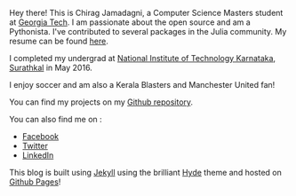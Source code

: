 Hey there! This is Chirag Jamadagni, a Computer Science Masters student at [Georgia Tech](http://www.gatech.edu/).
I am passionate about the open source and am a Pythonista. I've contributed to several packages in the Julia community. My resume can be found [here]({{site.url}}/public/Rohit-Varkey-Thankachan-Resume.pdf). 

I completed my undergrad at [National Institute of Technology Karnataka, Surathkal](http://nitk.ac.in) in May 2016.

I enjoy soccer and am also a Kerala Blasters and Manchester United fan!

You can find my projects on my [Github repository](http://github.com/rohitvarkey).

You can also find me on :

* [Facebook](https://facebook.com/rohitvarkey)
* [Twitter](https://twitter.com/rohitvarkey)
* [LinkedIn](https://www.linkedin.com/in/rohitvarkey)

This blog is built using [Jekyll](http://jekyllrb.com) using the brilliant [Hyde](http://hyde.getpoole.com) theme and hosted on [Github Pages](http://pages.github.com)!


